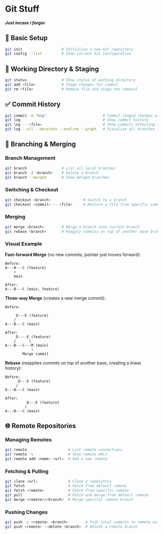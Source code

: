 # Git Stuff

##### Just incase i forgor

## 🔧 Basic Setup

```bash
git init                  # Initialize a new Git repository
git config --list         # Show current Git configuration
```

## 📄 Working Directory & Staging

```bash
git status                # Show status of working directory
git add <file>            # Stage changes for commit
git rm <file>             # Remove file and stage the removal
```

## ✅ Commit History

```bash
git commit -m "msg"                          # Commit staged changes with message
git log                                      # Show commit history
git log -- <file>                            # Show commits affecting a specific file
git log --all --decorate --oneline --graph   # Visualize all branches in one line
```

## 🌿 Branching & Merging

### Branch Management

```bash
git branch                # List all local branches
git branch -d <branch>    # Delete a branch
git branch --merged       # Show merged branches
```

### Switching & Checkout

```bash
git checkout <branch>               # Switch to a branch
git checkout <commit> -- <file>     # Restore a file from specific commit
```

### Merging

```bash
git merge <branch>        # Merge a branch into current branch
git rebase <branch>       # Reapply commits on top of another base branch
```

### Visual Example

**Fast-forward Merge** (no new commits, pointer just moves forward):

```
Before:
A---B---C (feature)
    ↑
    main

After:
A---B---C (main, feature)
```

**Three-way Merge** (creates a new merge commit):

```
Before:

     D---E (feature)
    /
A---B---C (main)

After:
     D----E (feature)
    /      \
A---B---C---M (main)
            ↑
        Merge commit
```

**Rebase** (reapplies commits on top of another base, creating a linear history):

```
Before:
      D---E (feature)
     /
A---B---C (main)

After:
          D---E (feature)
         /
A---B---C (main)
```

## 🌐 Remote Repositories

### Managing Remotes

```bash
git remote                   # List remote connections
git remote -v                # Show remote URLs
git remote add <name> <url>  # Add a new remote
```

### Fetching & Pulling

```bash
git clone <url>              # Clone a repository
git fetch                    # Fetch from default remote
git fetch <remote>           # Fetch from specific remote
git pull                     # Fetch and merge from default remote
git merge <remote>/<branch>  # Merge specific remote branch
```

### Pushing Changes

```bash
git push -u <remote> <branch>        # Push local commits to remote with upstream
git push <remote> --delete <branch>  # Delete a remote branch
```
